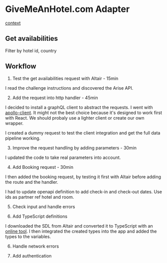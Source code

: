# GiveMeAnHotel.com Adapter 

[context](./docs/instructions.md)

## Get availabilities

Filter by hotel id, country

## Workflow

1. Test the get availabilities request with Altair - 15min

I read the challenge instructions and discovered the Arise API.

2. Add the request into http handler - 45min

I decided to install a graphQL client to abstract the requests. I went with [apollo-client](https://github.com/apollographql/apollo-client). It might not the best choice because it's designed to work first with React. We should probaly use a lighter client or create our own wrapper. 

I created a dummy request to test the client integration and get the full data pipeline working.

3. Improve the request handling by adding parameters - 30min

I updated the code to take real parameters into account.

4. Add Booking request - 30min

I then added the booking request, by testing it first with Altair before adding the route and the handler.

I had to update openapi definition to add check-in and check-out dates.
Use ids as partner ref hotel and room.

5. Check input and handle errors

6. Add TypeScript definitions

I downloaded the SDL from Altair and converted it to TypeScript with an [online tool](https://transform.tools/graphql-to-typescript). I then integrated the created types into the app and added the types to the variables. 

6. Handle network errors

7. Add authentication
